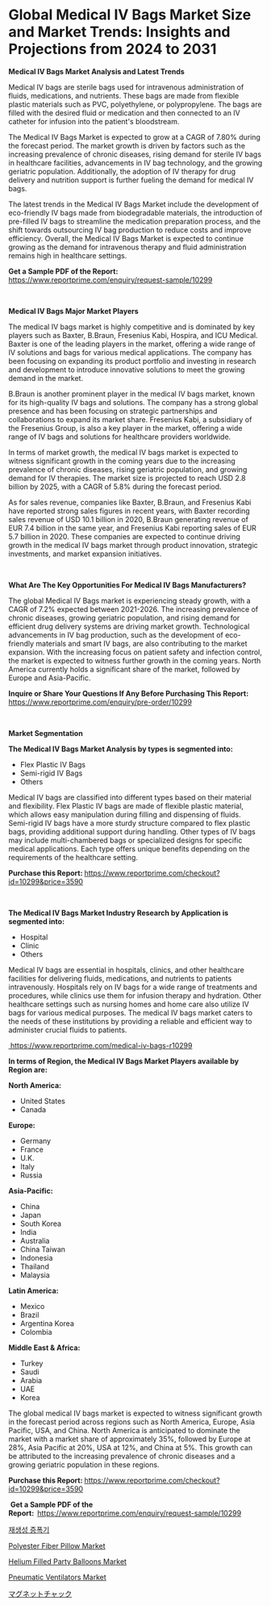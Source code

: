 <p><h1>Global Medical IV Bags Market Size and Market Trends: Insights and Projections from 2024 to 2031</h1></p><p><strong>Medical IV Bags Market Analysis and Latest Trends</strong></p>
<p><p>Medical IV bags are sterile bags used for intravenous administration of fluids, medications, and nutrients. These bags are made from flexible plastic materials such as PVC, polyethylene, or polypropylene. The bags are filled with the desired fluid or medication and then connected to an IV catheter for infusion into the patient's bloodstream.</p><p>The Medical IV Bags Market is expected to grow at a CAGR of 7.80% during the forecast period. The market growth is driven by factors such as the increasing prevalence of chronic diseases, rising demand for sterile IV bags in healthcare facilities, advancements in IV bag technology, and the growing geriatric population. Additionally, the adoption of IV therapy for drug delivery and nutrition support is further fueling the demand for medical IV bags.</p><p>The latest trends in the Medical IV Bags Market include the development of eco-friendly IV bags made from biodegradable materials, the introduction of pre-filled IV bags to streamline the medication preparation process, and the shift towards outsourcing IV bag production to reduce costs and improve efficiency. Overall, the Medical IV Bags Market is expected to continue growing as the demand for intravenous therapy and fluid administration remains high in healthcare settings.</p></p>
<p><strong>Get a Sample PDF of the Report:&nbsp;</strong> <a href="https://www.reportprime.com/enquiry/request-sample/10299">https://www.reportprime.com/enquiry/request-sample/10299</a></p>
<p>&nbsp;</p>
<p><strong>Medical IV Bags Major Market Players</strong></p>
<p><p>The medical IV bags market is highly competitive and is dominated by key players such as Baxter, B.Braun, Fresenius Kabi, Hospira, and ICU Medical. Baxter is one of the leading players in the market, offering a wide range of IV solutions and bags for various medical applications. The company has been focusing on expanding its product portfolio and investing in research and development to introduce innovative solutions to meet the growing demand in the market.</p><p>B.Braun is another prominent player in the medical IV bags market, known for its high-quality IV bags and solutions. The company has a strong global presence and has been focusing on strategic partnerships and collaborations to expand its market share. Fresenius Kabi, a subsidiary of the Fresenius Group, is also a key player in the market, offering a wide range of IV bags and solutions for healthcare providers worldwide.</p><p>In terms of market growth, the medical IV bags market is expected to witness significant growth in the coming years due to the increasing prevalence of chronic diseases, rising geriatric population, and growing demand for IV therapies. The market size is projected to reach USD 2.8 billion by 2025, with a CAGR of 5.8% during the forecast period.</p><p>As for sales revenue, companies like Baxter, B.Braun, and Fresenius Kabi have reported strong sales figures in recent years, with Baxter recording sales revenue of USD 10.1 billion in 2020, B.Braun generating revenue of EUR 7.4 billion in the same year, and Fresenius Kabi reporting sales of EUR 5.7 billion in 2020. These companies are expected to continue driving growth in the medical IV bags market through product innovation, strategic investments, and market expansion initiatives.</p></p>
<p>&nbsp;</p>
<p><strong>What Are The Key Opportunities For Medical IV Bags Manufacturers?</strong></p>
<p><p>The global Medical IV Bags market is experiencing steady growth, with a CAGR of 7.2% expected between 2021-2026. The increasing prevalence of chronic diseases, growing geriatric population, and rising demand for efficient drug delivery systems are driving market growth. Technological advancements in IV bag production, such as the development of eco-friendly materials and smart IV bags, are also contributing to the market expansion. With the increasing focus on patient safety and infection control, the market is expected to witness further growth in the coming years. North America currently holds a significant share of the market, followed by Europe and Asia-Pacific.</p></p>
<p><strong>Inquire or Share Your Questions If Any Before Purchasing This Report:</strong> <a href="https://www.reportprime.com/enquiry/pre-order/10299">https://www.reportprime.com/enquiry/pre-order/10299</a></p>
<p>&nbsp;</p>
<p><strong>Market Segmentation</strong></p>
<p><strong>The Medical IV Bags Market Analysis by types is segmented into:</strong></p>
<p><ul><li>Flex Plastic IV Bags</li><li>Semi-rigid IV Bags</li><li>Others</li></ul></p>
<p><p>Medical IV bags are classified into different types based on their material and flexibility. Flex Plastic IV bags are made of flexible plastic material, which allows easy manipulation during filling and dispensing of fluids. Semi-rigid IV bags have a more sturdy structure compared to flex plastic bags, providing additional support during handling. Other types of IV bags may include multi-chambered bags or specialized designs for specific medical applications. Each type offers unique benefits depending on the requirements of the healthcare setting.</p></p>
<p><strong>Purchase this Report:&nbsp;</strong><a href="https://www.reportprime.com/checkout?id=10299&price=3590">https://www.reportprime.com/checkout?id=10299&price=3590</a></p>
<p>&nbsp;</p>
<p><strong>The Medical IV Bags Market Industry Research by Application is segmented into:</strong></p>
<p><ul><li>Hospital</li><li>Clinic</li><li>Others</li></ul></p>
<p><p>Medical IV bags are essential in hospitals, clinics, and other healthcare facilities for delivering fluids, medications, and nutrients to patients intravenously. Hospitals rely on IV bags for a wide range of treatments and procedures, while clinics use them for infusion therapy and hydration. Other healthcare settings such as nursing homes and home care also utilize IV bags for various medical purposes. The medical IV bags market caters to the needs of these institutions by providing a reliable and efficient way to administer crucial fluids to patients.</p></p>
<p><a href="https://www.reportprime.com/medical-iv-bags-r10299">&nbsp;https://www.reportprime.com/medical-iv-bags-r10299</a></p>
<p><strong>In terms of Region, the Medical IV Bags Market Players available by Region are:</strong></p>
<p>
    <p> <strong> North America: </strong>
        <ul>
            <li>United States</li>
            <li>Canada</li>
        </ul>
        </p> 
    <p> <strong> Europe: </strong>
        <ul>
            <li>Germany</li>
            <li>France</li>
            <li>U.K.</li>
            <li>Italy</li>
            <li>Russia</li>
        </ul>
        </p> 
    <p> <strong> Asia-Pacific: </strong>
        <ul>
            <li>China</li>
            <li>Japan</li>
            <li>South Korea</li>
            <li>India</li>
            <li>Australia</li>
            <li>China Taiwan</li>
            <li>Indonesia</li>
            <li>Thailand</li>
            <li>Malaysia</li>
        </ul>
        </p> 
    <p> <strong> Latin America: </strong>
        <ul>
            <li>Mexico</li>
            <li>Brazil</li>
            <li>Argentina Korea</li>
            <li>Colombia</li>
        </ul>
        </p> 
    <p> <strong> Middle East & Africa: </strong>
        <ul>
            <li>Turkey</li>
            <li>Saudi</li>
            <li>Arabia</li>
            <li>UAE</li>
            <li>Korea</li>
        </ul>
    </p>
    </p>
<p><p>The global medical IV bags market is expected to witness significant growth in the forecast period across regions such as North America, Europe, Asia Pacific, USA, and China. North America is anticipated to dominate the market with a market share of approximately 35%, followed by Europe at 28%, Asia Pacific at 20%, USA at 12%, and China at 5%. This growth can be attributed to the increasing prevalence of chronic diseases and a growing geriatric population in these regions.</p></p>
<p><strong>Purchase this Report: </strong><a href="https://www.reportprime.com/checkout?id=10299&price=3590">https://www.reportprime.com/checkout?id=10299&price=3590</a></p>
<p>&nbsp;<strong>Get a Sample PDF of the Report:&nbsp;&nbsp;</strong><a href="https://www.reportprime.com/enquiry/request-sample/10299">https://www.reportprime.com/enquiry/request-sample/10299</a></p>
<p><strong></strong></p>
<p><p><a href="https://github.com/BrettWeberrt8767765/Market-Research-Report-List-1/blob/main/838962274248.md">재생성 증폭기</a></p><p><a href="https://issuu.com/reportprime-2/docs/polyester-fiber-pillow-market-size-2030.pptx">Polyester Fiber Pillow Market</a></p><p><a href="https://issuu.com/reportprime-2/docs/helium-filled-party-balloons-market-size-2030.pptx">Helium Filled Party Balloons Market</a></p><p><a href="https://github.com/MyrtisWest1/Market-Research-Report-List-1/blob/main/pneumatic-ventilators-market.md">Pneumatic Ventilators Market</a></p><p><a href="https://github.com/Sophiaard2003/Market-Research-Report-List-1/blob/main/149912079381.md">マグネットチャック</a></p></p>